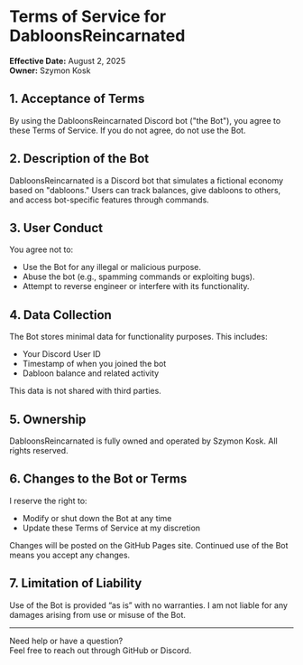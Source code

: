 # Terms of Service for DabloonsReincarnated

**Effective Date:** August 2, 2025  
**Owner:** Szymon Kosk

## 1. Acceptance of Terms

By using the DabloonsReincarnated Discord bot ("the Bot"), you agree to these Terms of Service. If you do not agree, do not use the Bot.

## 2. Description of the Bot

DabloonsReincarnated is a Discord bot that simulates a fictional economy based on "dabloons." Users can track balances, give dabloons to others, and access bot-specific features through commands.

## 3. User Conduct

You agree not to:
- Use the Bot for any illegal or malicious purpose.
- Abuse the bot (e.g., spamming commands or exploiting bugs).
- Attempt to reverse engineer or interfere with its functionality.

## 4. Data Collection

The Bot stores minimal data for functionality purposes. This includes:
- Your Discord User ID
- Timestamp of when you joined the bot
- Dabloon balance and related activity

This data is not shared with third parties.

## 5. Ownership

DabloonsReincarnated is fully owned and operated by Szymon Kosk. All rights reserved.

## 6. Changes to the Bot or Terms

I reserve the right to:
- Modify or shut down the Bot at any time
- Update these Terms of Service at my discretion

Changes will be posted on the GitHub Pages site. Continued use of the Bot means you accept any changes.

## 7. Limitation of Liability

Use of the Bot is provided “as is” with no warranties. I am not liable for any damages arising from use or misuse of the Bot.

---

Need help or have a question?  
Feel free to reach out through GitHub or Discord.
